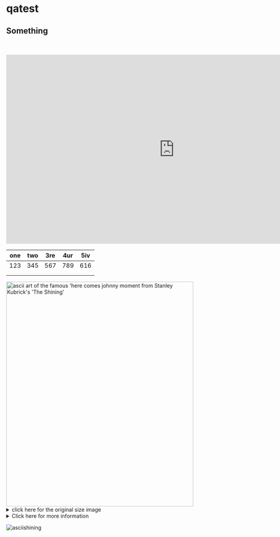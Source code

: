 # qatest
<h2>Something</h2>  
 <br><br>

<iframe width="898" height="505" src="https://www.youtube.com/embed/dQw4w9WgXcQ" title="YouTube video player" frameborder="0" allow="accelerometer; autoplay; clipboard-write; encrypted-media; gyroscope; picture-in-picture" allowfullscreen></iframe>




|one   |two   |3re   |4ur   |5iv   |
|------|------|------|------|------|
|  123 | 345  | 567  | 789  |  616 |
|      |      |      |      |      |
|      |      |      |      |      |


 <img src="https://user-images.githubusercontent.com/100781000/156580246-e9f6d049-04b9-4589-9ab3-fff289ed2ff0.jpg" alt="ascii art of the famous 'here comes johnny moment from Stanley Kubrick's 'The Shining'" width="500" height="600"> 
 
 <details>
  <summary>click here for the original size image</summary>
 
  ![image](https://www.coderus.com/wp-content/uploads/fly-images/996776/different-types-of-software-coderus-branded-image-1920x9999.jpg)
 
  </details>
  
  


<details>
  <summary> Click here for more information
  </summary>
  ...
   <table>
  <tr>
    <th>Month</th>
    <th>Savings</th>
  </tr>
  <tr>
    <td>January</td>
    <td>$100</td>
  </tr>
  <tr>
    <td>February</td>
    <td>$80</td>
  </tr>
</table> 
</details>

![asciishining](https://user-images.githubusercontent.com/100781000/156580246-e9f6d049-04b9-4589-9ab3-fff289ed2ff0.jpg)

